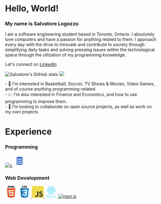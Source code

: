 <h1>Hello, World!</h1>

<h3>My name is Salvatore Logozzo</h3>
<p>I am a software engineering student based in Toronto, Ontario. I absolutely love computers and have a passion for anything related to them. I approach every day with the drive to innovate and contribute to society through simplifying daily tasks and solving pressing issues within the technological space through the utlization of my programming knowledge.</p>
<p>Let's connect on <a href='https://www.linkedin.com/in/salvatore-logozzo-b318a71b3/' target='_blank'>LinkedIn</a></p>

![Salvatore's GitHub stats](https://github-readme-stats.vercel.app/api?username=bigsaso&show_icons=true&theme=great-gatsby)
[![](https://github-readme-streak-stats.herokuapp.com/?user=bigsaso&theme=great-gatsby)](https://github.com/bigsaso)

<p>- 👀 I’m interested in Basketball, Soccer, TV Shows & Movies, Video Games, and of course anything programming-related <br/>
- 📈 I'm also interested in Finance and Economics, and how to use programming to improve them. <br/>
- 💾 I’m looking to collaborate on open source projects, as well as work on my own projects</p>

<h1>Experience</h1>

### Programming <br/>
<a href="https://www.programiz.com/c-programming"><img src="/sites/all/themes/programiz/assets/c.svg" alt="c" width="40" height="40"></a>
<a href="https://www.oracle.com/ca-en/database/technologies/appdev/sqldeveloper-landing.html" target="_blank"> <img src="https://raw.githubusercontent.com/github/explore/80688e429a7d4ef2fca1e82350fe8e3517d3494d/topics/sql/sql.png" alt="firebase" width="40" height="40"/> </a>

### Web Development
<img src="https://raw.githubusercontent.com/devicons/devicon/master/icons/html5/html5-original-wordmark.svg" alt="html5" width="40" height="40"/>
<a href="https://www.w3schools.com/css/" target="_blank"> <img src="https://raw.githubusercontent.com/devicons/devicon/master/icons/css3/css3-original-wordmark.svg" alt="css3" width="40" height="40"/> </a>
<a href="https://developer.mozilla.org/en-US/docs/Web/JavaScript" target="_blank"> <img src="https://raw.githubusercontent.com/devicons/devicon/master/icons/javascript/javascript-original.svg" alt="javascript" width="40" height="40"/> </a>
<a href="https://reactjs.org/" target="_blank"> <img src="https://raw.githubusercontent.com/devicons/devicon/master/icons/react/react-original-wordmark.svg" alt="react" width="40" height="40"/> </a>
<a href="https://nextjs.org/" target="_blank"> <img src="https://camo.githubusercontent.com/92ec9eb7eeab7db4f5919e3205918918c42e6772562afb4112a2909c1aaaa875/68747470733a2f2f6173736574732e76657263656c2e636f6d2f696d6167652f75706c6f61642f76313630373535343338352f7265706f7369746f726965732f6e6578742d6a732f6e6578742d6c6f676f2e706e67" alt="next.js" width="40" height="40"/> </a>
<!---
bigsaso/bigsaso is a ✨ special ✨ repository because its `README.md` (this file) appears on your GitHub profile.
You can click the Preview link to take a look at your changes.
--->
